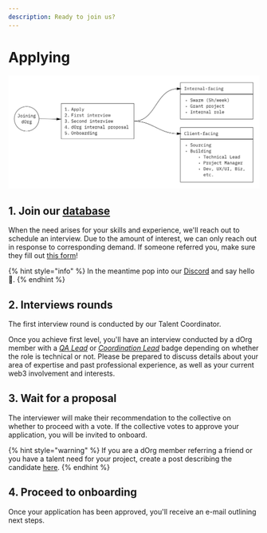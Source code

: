 ```yaml
---
description: Ready to join us?
---
```


# Applying

![](<../.gitbook/assets/Screenshot 2022-04-08 at 17.36.23.png>)

## 1. Join our [database](https://airtable.com/shrYZEjlgxLn228cE)

When the need arises for your skills and experience, we'll reach out to schedule an interview. Due to the amount of interest, we can only reach out in response to corresponding demand. If someone referred you, make sure they fill out [this form](https://airtable.com/shrY4dGORKhV8Rplp)!

{% hint style="info" %}
In the meantime pop into our [Discord](https://discord.com/invite/6Kujmad) and say hello 👋.
{% endhint %}

## 2. Interviews rounds

The first interview round is conducted by our Talent Coordinator.

Once you achieve first level, you'll have an interview conducted by a dOrg member with a [_QA Lead_](../workflows/qa-lead.md) or [_Coordination Lead_](../workflows/coordination-lead.md) badge depending on whether the role is technical or not. Please be prepared to discuss details about your area of expertise and past professional experience, as well as your current web3 involvement and interests.

## 3. Wait for a proposal

The interviewer will make their recommendation to the collective on whether to proceed with a vote. If the collective votes to approve your application, you will be invited to onboard.

{% hint style="warning" %}
If you are a dOrg member referring a friend or you have a talent need for your project, create a post describing the candidate [here](https://forum.dorg.tech/c/new-members/6).
{% endhint %}

## 4. Proceed to onboarding

Once your application has been approved, you'll receive an e-mail outlining next steps.
